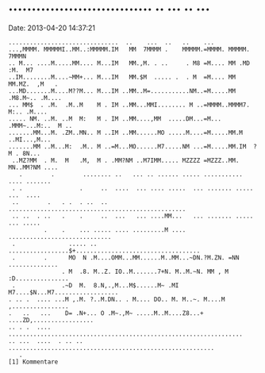 \...\...\...\...\...\...\...\...\...\.... .. \... .. \...
=========================================================

Date: 2013-04-20 14:37:21

    ...............................  ..    ...  ..   ..    ...                      
    ...,MMMM. MMMMMI..MM..:MMMMM.IM   MM  7MMMM .    MMMMM.=MMMM. MMMMM.  7MMMN     
    .. M... ....M.....MM.... M...IM   MM.,M. . ..     . M8 =M.... MM .MD :M.  M7    
    ..IM........M....~MM+... M...IM   MM.$M  ..... .  . M  =M.... MM  MM.MZ.  ,M   .
    ...MD.......M....M??M... M...IM ..MM..M=...........NM..=M.....MM .M8.M~.. .M....
    ... MM$  . .M.  .M..M    M . IM ..MM...MMI........ M ..=MMMM..MMMM7. M:.. .M....
    ..... NM. ..M. ..M  M:   M . IM ..MM....,MM  .....DM...=M... .MMM~...M:..  M .. 
    .......MM...M. .ZM..MN.. M ..IM ..MM......MO .....M....=M.....MM.M ..MI...,M... 
    .......MM ..M...M:  .M.. M ..=M...MO......M7.....NM ...=M.....MM.IM  ?M . 8N... 
     ..MZ?MM  . M.  M   .M,  M . .MM?NM ..M7IMM..... MZZZZ =MZZZ..MM. MN..MM?NM ....
       .        .        ........ ..   ... .. ...... ..... ...........  .... .......
     . .                .     ..  ....  ... .... .....  ... ....... ..... ...  .... 
     ..        .   . .  . ..  ..  ..................................................
     .. ..  . ..   .    .     ..  ...   ... ....MM...   ... ....... ..... ... ..... 
              .    .    ... ..... .... .........M .... .............................
     .               ..... .. .................$+...................................
     .        .      MO  N .M....OMM...MM......M..MM...~DN.?M.ZN. =NN ..............
                   . M  .8. M..Z. IO..M.......7+N. M..M.~N. MM , M :D...............
     .             .~D  M.  8.N,.,M...M$......M~ .MI M7....$N...M7..................
    . .. .  .... ...M ,.M. ?..M.DN.. . M.... DO.. M. M..~. M....M  ,................
    .   ..   ...    D= .N+... O .M~.,M~ .....M..M....Z8...+ ....ZD,.................
    .. . .  ....  ..................................................................
    .. ...  ....  . .. .. ..........................................................
       .
    [1] Kommentare
        

